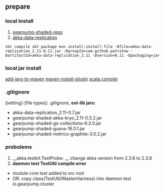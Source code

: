 
## prepare

### local install
1. [gearpump-shaded-repo](https://github.com/gearpump/gearpump-shaded-repo)
2. [akka-data-replication](https://github.com/patriknw/akka-data-replication)

`
sbt compile
sbt package
mvn install:install-file -Dfile=akka-data-replication_2.11-0.11.jar -DgroupId=com.github.patriknw -DartifactId=akka-data-replication_2.11 -Dversion=0.11 -Dpackaging=jar
`

### local jar install
[add-jars-to-maven](https://stackoverflow.com/questions/364114/can-i-add-jars-to-maven-2-build-classpath-without-installing-them#364188)
[maven-install-plugin](http://maven.apache.org/plugins/maven-install-plugin/usage.html)
[scala compile](http://icejoywoo.github.io/2016/11/25/maven-examples.html)

### .gitignore
[setting]-[file types]: .gitignore, __ext-lib jars:__

* akka-data-replication_2.11-0.7.jar
* gearpump-shaded-akka-kryo_2.11-0.3.2.jar
* gearpump-shaded-gs-collections-6.2.0.jar
* gearpump-shaded-guava-16.0.1.jar
* gearpump-shaded-metrics-graphite-3.0.2.jar

### probolems
1. __akka.testkit.TestProbe: __ change akka version from 2.3.6 to 2.3.8
2. __daemon test TestUtil compile error__
* module core test added to src root
* OR: copy class(TestUtil/MasterHarness) into daemon test io.gearpump.cluster
